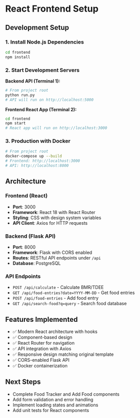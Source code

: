 # React Frontend Setup

## Development Setup

### 1. Install Node.js Dependencies
```bash
cd frontend
npm install
```

### 2. Start Development Servers

**Backend API (Terminal 1):**
```bash
# From project root
python run.py
# API will run on http://localhost:5000
```

**Frontend React App (Terminal 2):**
```bash
cd frontend
npm start
# React app will run on http://localhost:3000
```

### 3. Production with Docker
```bash
# From project root
docker-compose up --build
# Frontend: http://localhost:3000
# API: http://localhost:8000
```

## Architecture

### Frontend (React)
- **Port**: 3000
- **Framework**: React 18 with React Router
- **Styling**: CSS with design system variables
- **API Client**: Axios for HTTP requests

### Backend (Flask API)
- **Port**: 8000
- **Framework**: Flask with CORS enabled
- **Routes**: RESTful API endpoints under `/api`
- **Database**: PostgreSQL

### API Endpoints
- `POST /api/calculate` - Calculate BMR/TDEE
- `GET /api/food-entries?date=YYYY-MM-DD` - Get food entries
- `POST /api/food-entries` - Add food entry
- `GET /api/search-food?q=query` - Search food database

## Features Implemented
- ✅ Modern React architecture with hooks
- ✅ Component-based design
- ✅ React Router for navigation
- ✅ API integration with Axios
- ✅ Responsive design matching original template
- ✅ CORS-enabled Flask API
- ✅ Docker containerization

## Next Steps
- Complete Food Tracker and Add Food components
- Add form validation and error handling
- Implement loading states and animations
- Add unit tests for React components
